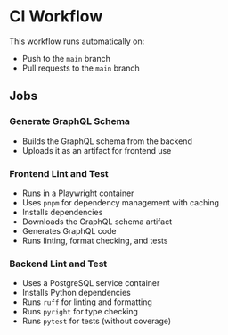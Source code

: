 # CI Workflow

This workflow runs automatically on:
- Push to the `main` branch
- Pull requests to the `main` branch

## Jobs

### Generate GraphQL Schema
- Builds the GraphQL schema from the backend
- Uploads it as an artifact for frontend use

### Frontend Lint and Test
- Runs in a Playwright container
- Uses `pnpm` for dependency management with caching
- Installs dependencies
- Downloads the GraphQL schema artifact
- Generates GraphQL code
- Runs linting, format checking, and tests

### Backend Lint and Test
- Uses a PostgreSQL service container
- Installs Python dependencies
- Runs `ruff` for linting and formatting
- Runs `pyright` for type checking
- Runs `pytest` for tests (without coverage)
